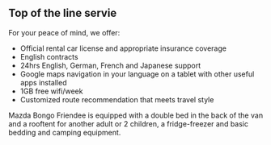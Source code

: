 ## Top of the line servie
For your peace of mind, we offer:

   - Official rental car license and appropriate insurance coverage
   - English contracts
   - 24hrs English, German, French and Japanese support
   - Google maps navigation in your language on a tablet with other useful apps installed
   - 1GB free wifi/week
   - Customized route recommendation that meets travel style

Mazda Bongo Friendee is equipped with a double bed in the back of the van and a rooftent for another adult or 2 children, a fridge-freezer and basic bedding and camping equipment.